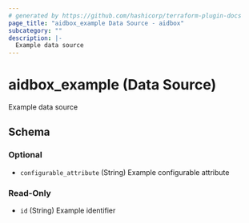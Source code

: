 ```yaml
---
# generated by https://github.com/hashicorp/terraform-plugin-docs
page_title: "aidbox_example Data Source - aidbox"
subcategory: ""
description: |-
  Example data source
---
```


# aidbox_example (Data Source)

Example data source



<!-- schema generated by tfplugindocs -->
## Schema

### Optional

- `configurable_attribute` (String) Example configurable attribute

### Read-Only

- `id` (String) Example identifier

